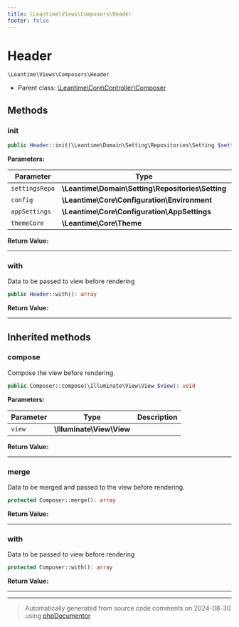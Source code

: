 ```yaml
---
title: \Leantime\Views\Composers\Header
footer: false
---
```


# Header




`\Leantime\Views\Composers\Header`

* Parent class: [\Leantime\Core\Controller\Composer](../../Core/Controller/Composer.md)



## Methods

### init



```php
public Header::init(\Leantime\Domain\Setting\Repositories\Setting $settingsRepo, \Leantime\Core\Configuration\Environment $config, \Leantime\Core\Configuration\AppSettings $appSettings, \Leantime\Core\Theme $themeCore): void
```








**Parameters:**

| Parameter | Type | Description |
|-----------|------|-------------|
| `settingsRepo` | **\Leantime\Domain\Setting\Repositories\Setting** |  |
| `config` | **\Leantime\Core\Configuration\Environment** |  |
| `appSettings` | **\Leantime\Core\Configuration\AppSettings** |  |
| `themeCore` | **\Leantime\Core\Theme** |  |


**Return Value:**





---
### with

Data to be passed to view before rendering

```php
public Header::with(): array
```









**Return Value:**





---


## Inherited methods

### compose

Compose the view before rendering.

```php
public Composer::compose(\Illuminate\View\View $view): void
```








**Parameters:**

| Parameter | Type | Description |
|-----------|------|-------------|
| `view` | **\Illuminate\View\View** |  |


**Return Value:**





---
### merge

Data to be merged and passed to the view before rendering.

```php
protected Composer::merge(): array
```









**Return Value:**





---
### with

Data to be passed to view before rendering

```php
protected Composer::with(): array
```









**Return Value:**





---


---
> Automatically generated from source code comments on 2024-08-30 using [phpDocumentor](http://www.phpdoc.org/)
